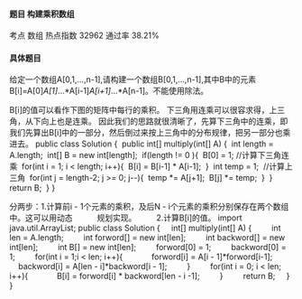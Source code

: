 #### 题目    构建乘积数组

考点    	数组	热点指数    32962	通过率    38.21%

#### 具体题目

​    给定一个数组A[0,1,...,n-1],请构建一个数组B[0,1,...,n-1],其中B中的元素B[i]=A[0]*A[1]*...*A[i-1]*A[i+1]*...*A[n-1]。不能使用除法。

B[i]的值可以看作下图的矩阵中每行的乘积。
  下三角用连乘可以很容求得，上三角，从下向上也是连乘。 
  因此我们的思路就很清晰了，先算下三角中的连乘，即我们先算出B[i]中的一部分，然后倒过来按上三角中的分布规律，把另一部分也乘进去。 
public class Solution {
​    public int[] multiply(int[] A) {
​        int length = A.length;
​        int[] B = new int[length];
​        if(length != 0 ){
​            B[0] = 1;
​            //计算下三角连乘
​            for(int i = 1; i < length; i++){
​                B[i] = B[i-1] * A[i-1];
​            }
​            int temp = 1;
​            //计算上三角
​            for(int j = length-2; j >= 0; j--){
​                temp *= A[j+1];
​                B[j] *= temp;
​            }
​        }
​		return B;
​    }
}

  分两步：1.计算前i - 1个元素的乘积，及后N - i个元素的乘积分别保存在两个数组中。这可以用动态
            规划实现。 
          2.计算B[i]的值。
import java.util.ArrayList;
public class Solution {
    int[] multiply(int[] A) {
        int len = A.length;
        int forword[] = new int[len];
        int backword[] = new int[len];
        int B[] = new int[len];
        forword[0] = 1;
        backword[0] = 1;
        for(int i = 1;i < len; i++){
            forword[i] = A[i - 1]*forword[i-1];
            backword[i] = A[len - i]*backword[i - 1];
        }
        for(int i = 0; i < len; i++){
            B[i] = forword[i] * backword[len - i -1];
        }
        return B;
    }
}

